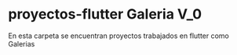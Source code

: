 # proyectos-flutter Galeria V_0
En esta carpeta se encuentran proyectos trabajados en flutter como Galerias 
